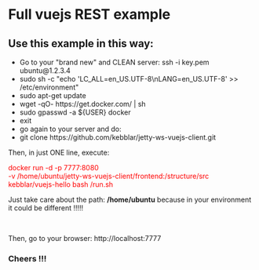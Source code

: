 <h1>Full vuejs REST example</h1>
<h2>Use this example in this way:</h2>

<ul>
<li>Go to your "brand new" and CLEAN server: ssh -i key.pem ubuntu@1.2.3.4</li>
<li>sudo sh -c "echo 'LC_ALL=en_US.UTF-8\nLANG=en_US.UTF-8' >> /etc/environment"</li>
<li>sudo apt-get update</li>
<li>wget -qO- https://get.docker.com/ | sh</li>
<li>sudo gpasswd -a ${USER} docker</li>
<li>exit</li>
<li>go again to your server and do:</li>
<li>git clone https://github.com/kebblar/jetty-ws-vuejs-client.git</li>
</ul>

<p>Then, in just ONE line, execute:</p>
<p style="color:#FF0000;">docker run -d -p 7777:8080 <br/>
-v /home/ubuntu/jetty-ws-vuejs-client/frontend:/structure/src kebblar/vuejs-hello bash /run.sh</p>
<p>Just take care about the path: <b>/home/ubuntu</b> because in your environment it could be different !!!!!</p>
<br/>
<p>Then, go to your browser: http://localhost:7777</p>
<h3>Cheers !!!</h3>
